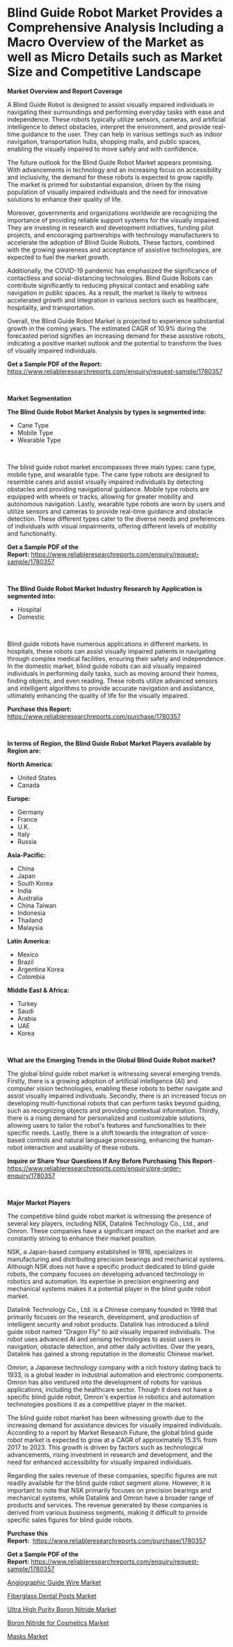 <p><h1>Blind Guide Robot Market Provides a Comprehensive Analysis Including a Macro Overview of the Market as well as Micro Details such as Market Size and Competitive Landscape</h1></p><p><strong>Market Overview and Report Coverage</strong></p>
<p><p>A Blind Guide Robot is designed to assist visually impaired individuals in navigating their surroundings and performing everyday tasks with ease and independence. These robots typically utilize sensors, cameras, and artificial intelligence to detect obstacles, interpret the environment, and provide real-time guidance to the user. They can help in various settings such as indoor navigation, transportation hubs, shopping malls, and public spaces, enabling the visually impaired to move safely and with confidence.</p><p>The future outlook for the Blind Guide Robot Market appears promising. With advancements in technology and an increasing focus on accessibility and inclusivity, the demand for these robots is expected to grow rapidly. The market is primed for substantial expansion, driven by the rising population of visually impaired individuals and the need for innovative solutions to enhance their quality of life.</p><p>Moreover, governments and organizations worldwide are recognizing the importance of providing reliable support systems for the visually impaired. They are investing in research and development initiatives, funding pilot projects, and encouraging partnerships with technology manufacturers to accelerate the adoption of Blind Guide Robots. These factors, combined with the growing awareness and acceptance of assistive technologies, are expected to fuel the market growth.</p><p>Additionally, the COVID-19 pandemic has emphasized the significance of contactless and social-distancing technologies. Blind Guide Robots can contribute significantly to reducing physical contact and enabling safe navigation in public spaces. As a result, the market is likely to witness accelerated growth and integration in various sectors such as healthcare, hospitality, and transportation.</p><p>Overall, the Blind Guide Robot Market is projected to experience substantial growth in the coming years. The estimated CAGR of 10.9% during the forecasted period signifies an increasing demand for these assistive robots, indicating a positive market outlook and the potential to transform the lives of visually impaired individuals.</p></p>
<p><strong>Get a Sample PDF of the Report:</strong> <a href="https://www.reliableresearchreports.com/enquiry/request-sample/1780357">https://www.reliableresearchreports.com/enquiry/request-sample/1780357</a></p>
<p>&nbsp;</p>
<p><strong>Market Segmentation</strong></p>
<p><strong>The Blind Guide Robot Market Analysis by types is segmented into:</strong></p>
<p><ul><li>Cane Type</li><li>Mobile Type</li><li>Wearable Type</li></ul></p>
<p>&nbsp;</p>
<p><p>The blind guide robot market encompasses three main types: cane type, mobile type, and wearable type. The cane type robots are designed to resemble canes and assist visually impaired individuals by detecting obstacles and providing navigational guidance. Mobile type robots are equipped with wheels or tracks, allowing for greater mobility and autonomous navigation. Lastly, wearable type robots are worn by users and utilize sensors and cameras to provide real-time guidance and obstacle detection. These different types cater to the diverse needs and preferences of individuals with visual impairments, offering different levels of mobility and functionality.</p></p>
<p><strong>Get a Sample PDF of the Report:</strong>&nbsp;<a href="https://www.reliableresearchreports.com/enquiry/request-sample/1780357">https://www.reliableresearchreports.com/enquiry/request-sample/1780357</a></p>
<p>&nbsp;</p>
<p><strong>The Blind Guide Robot Market Industry Research by Application is segmented into:</strong></p>
<p><ul><li>Hospital</li><li>Domestic</li></ul></p>
<p>&nbsp;</p>
<p><p>Blind guide robots have numerous applications in different markets. In hospitals, these robots can assist visually impaired patients in navigating through complex medical facilities, ensuring their safety and independence. In the domestic market, blind guide robots can aid visually impaired individuals in performing daily tasks, such as moving around their homes, finding objects, and even reading. These robots utilize advanced sensors and intelligent algorithms to provide accurate navigation and assistance, ultimately enhancing the quality of life for the visually impaired.</p></p>
<p><strong>Purchase this Report:</strong>&nbsp; <a href="https://www.reliableresearchreports.com/purchase/1780357">https://www.reliableresearchreports.com/purchase/1780357</a></p>
<p>&nbsp;</p>
<p><strong>In terms of Region, the Blind Guide Robot Market Players available by Region are:</strong></p>
<p>
    <p> <strong> North America: </strong>
        <ul>
            <li>United States</li>
            <li>Canada</li>
        </ul>
        </p> 
    <p> <strong> Europe: </strong>
        <ul>
            <li>Germany</li>
            <li>France</li>
            <li>U.K.</li>
            <li>Italy</li>
            <li>Russia</li>
        </ul>
        </p> 
    <p> <strong> Asia-Pacific: </strong>
        <ul>
            <li>China</li>
            <li>Japan</li>
            <li>South Korea</li>
            <li>India</li>
            <li>Australia</li>
            <li>China Taiwan</li>
            <li>Indonesia</li>
            <li>Thailand</li>
            <li>Malaysia</li>
        </ul>
        </p> 
    <p> <strong> Latin America: </strong>
        <ul>
            <li>Mexico</li>
            <li>Brazil</li>
            <li>Argentina Korea</li>
            <li>Colombia</li>
        </ul>
        </p> 
    <p> <strong> Middle East & Africa: </strong>
        <ul>
            <li>Turkey</li>
            <li>Saudi</li>
            <li>Arabia</li>
            <li>UAE</li>
            <li>Korea</li>
        </ul>
    </p>
    </p>
<p>&nbsp;</p>
<p><strong>What are the Emerging Trends in the Global Blind Guide Robot market?</strong></p>
<p><p>The global blind guide robot market is witnessing several emerging trends. Firstly, there is a growing adoption of artificial intelligence (AI) and computer vision technologies, enabling these robots to better navigate and assist visually impaired individuals. Secondly, there is an increased focus on developing multi-functional robots that can perform tasks beyond guiding, such as recognizing objects and providing contextual information. Thirdly, there is a rising demand for personalized and customizable solutions, allowing users to tailor the robot's features and functionalities to their specific needs. Lastly, there is a shift towards the integration of voice-based controls and natural language processing, enhancing the human-robot interaction and usability of these robots.</p></p>
<p><strong>Inquire or Share Your Questions If Any Before Purchasing This Report</strong>- <a href="https://www.reliableresearchreports.com/enquiry/pre-order-enquiry/1780357">https://www.reliableresearchreports.com/enquiry/pre-order-enquiry/1780357</a></p>
<p>&nbsp;</p>
<p><strong>Major Market Players</strong></p>
<p><p>The competitive blind guide robot market is witnessing the presence of several key players, including NSK, Datalink Technology Co., Ltd., and Omron. These companies have a significant impact on the market and are constantly striving to enhance their market position. </p><p>NSK, a Japan-based company established in 1916, specializes in manufacturing and distributing precision bearings and mechanical systems. Although NSK does not have a specific product dedicated to blind guide robots, the company focuses on developing advanced technology in robotics and automation. Its expertise in precision engineering and mechanical systems makes it a potential player in the blind guide robot market.</p><p>Datalink Technology Co., Ltd. is a Chinese company founded in 1998 that primarily focuses on the research, development, and production of intelligent security and robot products. Datalink has introduced a blind guide robot named "Dragon Fly" to aid visually impaired individuals. The robot uses advanced AI and sensing technologies to assist users in navigation, obstacle detection, and other daily activities. Over the years, Datalink has gained a strong reputation in the domestic Chinese market.</p><p>Omron, a Japanese technology company with a rich history dating back to 1933, is a global leader in industrial automation and electronic components. Omron has also ventured into the development of robots for various applications, including the healthcare sector. Though it does not have a specific blind guide robot, Omron's expertise in robotics and automation technologies positions it as a competitive player in the market.</p><p>The blind guide robot market has been witnessing growth due to the increasing demand for assistance devices for visually impaired individuals. According to a report by Market Research Future, the global blind guide robot market is expected to grow at a CAGR of approximately 15.3% from 2017 to 2023. This growth is driven by factors such as technological advancements, rising investment in research and development, and the need for enhanced accessibility for visually impaired individuals.</p><p>Regarding the sales revenue of these companies, specific figures are not readily available for the blind guide robot segment alone. However, it is important to note that NSK primarily focuses on precision bearings and mechanical systems, while Datalink and Omron have a broader range of products and services. The revenue generated by these companies is derived from various business segments, making it difficult to provide specific sales figures for blind guide robots.</p></p>
<p><strong>Purchase this Report:</strong>&nbsp;&nbsp;<a href="https://www.reliableresearchreports.com/purchase/1780357">https://www.reliableresearchreports.com/purchase/1780357</a></p>
<p></p>
<p><strong>Get a Sample PDF of the Report:</strong>&nbsp;<a href="https://www.reliableresearchreports.com/enquiry/request-sample/1780357">https://www.reliableresearchreports.com/enquiry/request-sample/1780357</a></p>
<p><p><a href="https://www.linkedin.com/pulse/angiographic-guide-wire-market-research-report-unlocks-qkcde/">Angiographic Guide Wire Market</a></p><p><a href="https://www.linkedin.com/pulse/fiberglass-dental-posts-market-research-report-unlocks-analysis-tykie/">Fiberglass Dental Posts Market</a></p><p><a href="https://github.com/RoccoManning/Market-Research-Report-List-2/blob/main/ultra-high-purity-boron-nitride-market.md">Ultra High Purity Boron Nitride Market</a></p><p><a href="https://github.com/RichRobinson5/Market-Research-Report-List-2/blob/main/boron-nitride-for-cosmetics-market.md">Boron Nitride for Cosmetics Market</a></p><p><a href="https://medium.com/@stefanokon1939/masks-nbsp-market-focuses-on-market-share-size-and-projected-forecast-till-2030-a68156f57928">Masks Market</a></p></p>
